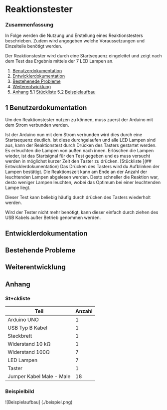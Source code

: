
# Reaktionstester

  

### Zusammenfassung

In Folge werden die Nutzung und Erstellung eines Reaktionstesters beschrieben. Zudem wird angegeben welche Voraussetzungen und Einzelteile benötigt werden.

Der Reaktionstester wird durch eine Startsequenz eingeleitet und zeigt nach dem Test das Ergebnis mittels der 7 LED Lampen an.

 1. [Benutzerdokumentation](#benutzer)
 2. [Entwicklerdokumentation](#entwickler)
 3. [Bestehenede Probleme](#probleme)
 4. [Weiterentwicklung](#weiterentwicklung)
 5. [Anhang](#anhang)
 5.1 [Stückliste](#stueckliste)
 5.2 [Beispielaufbau](#bild)

  

## 1 Benutzerdokumentation <a name="benutzer"></a>

Um den Reaktionstester nutzen zu können, muss zuerst der Arduino mit dem Strom verbunden werden. 

Ist der Arduino nun mit dem Strom verbunden wird dies durch eine Startsequenz deutlich. Ist diese durchgelaufen und alle LED Lampen sind aus, kann der Reaktionstest durch Drücken des Tasters gestartet werden. Es erleuchten die Lampen von außen nach innen. Erlöschen die Lampen wieder, ist das Startsignal für den Test gegeben und es muss versucht werden in möglichst kurzer Zeit den Taster zu drücken.
[Stückliste ](## Entwicklerdokumentation)
Das Drücken des Tasters wird du Aufblinken der Lampen bestätigt. Die Reaktionszeit kann am Ende an der Anzahl der leuchtenden Lampen abgelesen werden. Desto schneller die Reaktion war, desto weniger Lampen leuchten, wobei das Optimum bei einer leuchtenden Lampe liegt.

Dieser Test kann beliebig häufig durch drücken des Tasters wiederholt werden.

Wird der Tester nicht mehr benötigt, kann dieser einfach durch ziehen des USB Kabels außer Betrieb genommen werden.

## Entwicklerdokumentation <a name="entwickler"></a>

## Bestehende Probleme <a name="probleme"></a>


## Weiterentwicklung <a name="weiterentwicklung"></a>

## Anhang <a name="anhang"></a>

### St+ckliste <a name="stueckliste"></a>

| Teil | Anzahl  |
|--|--|
| Arduino UNO | 1 |
| USB Typ B Kabel | 1 |
| Steckbrett | 1 |
| Widerstand 10 kΩ | 1 |
| Widerstand 100Ω| 7|
| LED Lampen | 7 |
| Taster | 1 |
| Jumper Kabel Male - Male | 18 |


### Beispielbild <a name="bild"></a>


![Beispielaufbau]
(./beispiel.png)